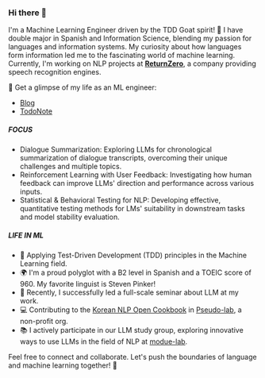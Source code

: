 ### Hi there 👋

I'm a Machine Learning Engineer driven by the TDD Goat spirit! 🐐
I have double major in Spanish and Information Science, blending my passion for languages and information systems. My curiosity about how languages form information led me to the fascinating world of machine learning. Currently, I'm working on NLP projects at **[ReturnZero](https://www.rtzr.ai)**, a company providing speech recognition engines.

👀 Get a glimpse of my life as an ML engineer:
- [Blog](https://junumoon.github.io)
- [TodoNote](https://github.com/junuMoon/TodoNote/blob/master/todo_note.md)

##### FOCUS

- Dialogue Summarization: Exploring LLMs for chronological summarization of dialogue transcripts, overcoming their unique challenges and multiple topics.
- Reinforcement Learning with User Feedback: Investigating how human feedback can improve LLMs' direction and performance across various inputs.
- Statistical & Behavioral Testing for NLP: Developing effective, quantitative testing methods for LMs' suitability in downstream tasks and model stability evaluation.

##### LIFE IN ML
- 🎯 Applying Test-Driven Development (TDD) principles in the Machine Learning field.
- 🌍 I'm a proud polyglot with a B2 level in Spanish and a TOEIC score of 960. My favorite linguist is Steven Pinker!
- 🚀 Recently, I successfully led a full-scale seminar about LLM at my work.
- 💻 Contributing to the [Korean NLP Open Cookbook](https://github.com/Pseudo-Lab/nlp_open_cookbook) in [Pseudo-lab](https://pseudo-lab.com), a non-profit org.
- 📚 I actively participate in our LLM study group, exploring innovative ways to use LLMs in the field of NLP at [modue-lab](https://modulabs.co.kr).

Feel free to connect and collaborate. Let's push the boundaries of language and machine learning together! 🌟
